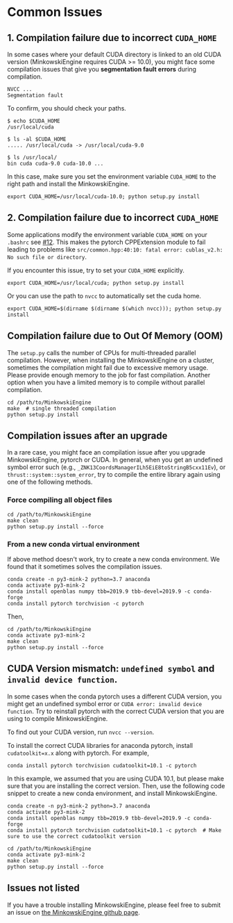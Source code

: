 # Common Issues


## 1. Compilation failure due to incorrect `CUDA_HOME`

In some cases where your default CUDA directory is linked to an old CUDA version (MinkowskiEngine requires CUDA >= 10.0), you might face some compilation issues that give you **segmentation fault errors** during compilation.

```
NVCC ...
Segmentation fault
```

To confirm, you should check your paths.

```
$ echo $CUDA_HOME
/usr/local/cuda

$ ls -al $CUDA_HOME
..... /usr/local/cuda -> /usr/local/cuda-9.0

$ ls /usr/local/
bin cuda cuda-9.0 cuda-10.0 ...
```

In this case, make sure you set the environment variable `CUDA_HOME` to the right path and install the MinkowskiEngine.

```
export CUDA_HOME=/usr/local/cuda-10.0; python setup.py install
```


## 2. Compilation failure due to incorrect `CUDA_HOME`

Some applications modify the environment variable `CUDA_HOME` on your `.bashrc` see [#12](https://github.com/StanfordVL/MinkowskiEngine/issues/12).
This makes the pytorch CPPExtension module to fail leading to problems like `src/common.hpp:40:10: fatal error: cublas_v2.h: No such file or directory`.

If you encounter this issue, try to set your `CUDA_HOME` explicitly.

```
export CUDA_HOME=/usr/local/cuda; python setup.py install
```

Or you can use the path to `nvcc` to automatically set the cuda home.

```
export CUDA_HOME=$(dirname $(dirname $(which nvcc))); python setup.py install
```


## Compilation failure due to Out Of Memory (OOM)

The `setup.py` calls the number of CPUs for multi-threaded parallel compilation. However, when installing the MinkowskiEngine on a cluster, sometimes the compilation might fail due to excessive memory usage. Please provide enough memory to the job for fast compilation. Another option when you have a limited memory is to compile without parallel compilation.

```
cd /path/to/MinkowskiEngine
make  # single threaded compilation
python setup.py install
```


## Compilation issues after an upgrade

In a rare case, you might face an compilation issue after you upgrade MinkowskiEngine, pytorch or CUDA. In general, when you get an undefined symbol error such (e.g., `_ZNK13CoordsManagerILh5EiE8toStringB5cxx11Ev`), or `thrust::system::system_error`, try to compile the entire library again using one of the following methods.

### Force compiling all object files

```
cd /path/to/MinkowskiEngine
make clean
python setup.py install --force
```


### From a new conda virtual environment

If above method doesn't work, try to create a new conda environment. We found that it sometimes solves the compilation issues.

```
conda create -n py3-mink-2 python=3.7 anaconda
conda activate py3-mink-2
conda install openblas numpy tbb=2019.9 tbb-devel=2019.9 -c conda-forge
conda install pytorch torchvision -c pytorch
```

Then,

```
cd /path/to/MinkowskiEngine
conda activate py3-mink-2
make clean
python setup.py install --force
```


## CUDA Version mismatch: `undefined symbol` and `invalid device function`.

In some cases when the conda pytorch uses a different CUDA version, you might get an undefined symbol error or `CUDA error: invalid device function`.
Try to reinstall pytorch with the correct CUDA version that you are using to compile MinkowskiEngine.

To find out your CUDA version, run `nvcc --version`.

To install the correct CUDA libraries for anaconda pytorch, install `cudatoolkit=x.x` along with pytorch. For example,

```
conda install pytorch torchvision cudatoolkit=10.1 -c pytorch
```

In this example, we assumed that you are using CUDA 10.1, but please make sure that you are installing the correct version. Then, use the following code snippet to create a new conda environment, and install MinkowskiEngine.

```
conda create -n py3-mink-2 python=3.7 anaconda
conda activate py3-mink-2
conda install openblas numpy tbb=2019.9 tbb-devel=2019.9 -c conda-forge
conda install pytorch torchvision cudatoolkit=10.1 -c pytorch  # Make sure to use the correct cudatoolkit version

cd /path/to/MinkowskiEngine
conda activate py3-mink-2
make clean
python setup.py install --force
```


## Issues not listed

If you have a trouble installing MinkowskiEngine, please feel free to submit an issue on [the MinkowskiEngine github page](https://github.com/StanfordVL/MinkowskiEngine/issues).
